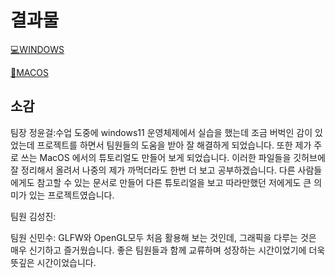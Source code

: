 # 결과물

[💻WINDOWS](https://github.com/jhon-rjf/GLFW/tree/main/case_windows)

[🍎MACOS](https://github.com/jhon-rjf/GLFW/tree/main/case_macos)

## 소감
팀장  정윤걸:수업 도중에 windows11 운영체제에서 실습을 했는데 조금 버벅인 감이 있었는데 프로젝트를 하면서 팀원들의 도움을 받아 잘 해결하게 되었습니다. 또한 제가 주로 쓰는 MacOS 에서의 튜토리얼도 만들어 보게 되었습니다. 이러한 파일들을 깃허브에 잘 정리해서 올려서 나중의 제가 까먹더라도 한번 더 보고 공부하겠습니다. 다른 사람들에게도 참고할 수 있는 문서로 만들어 다른 튜토리얼을 보고 따라만했던 저에게도 큰 의미가 있는 프로젝트였습니다.

팀원  김성진:

팀원  신민수: GLFW와 OpenGL모두 처음 활용해 보는 것인데, 그래픽을 다루는 것은 매우 신기하고 즐거웠습니다. 좋은 팀원들과 함께 교류하며 성장하는 시간이었기에 더욱 뜻깊은 시간이었습니다.

